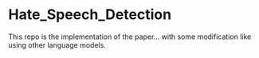 # Hate_Speech_Detection

This repo is the implementation of the paper... with some modification like using other language models.
